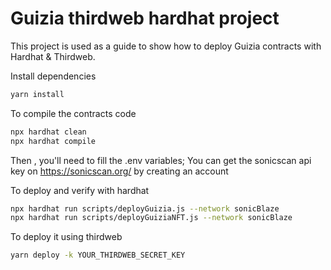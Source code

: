 # Guizia thirdweb hardhat project

This project is used as a guide to show how to deploy Guizia contracts with Hardhat & Thirdweb.

Install dependencies

```bash
yarn install
```

To compile the contracts code

```bash
npx hardhat clean
npx hardhat compile
```

Then , you'll need to fill the .env variables;
You can get the sonicscan api key on https://sonicscan.org/ by creating an account

To deploy and verify with hardhat

```bash
npx hardhat run scripts/deployGuizia.js --network sonicBlaze
npx hardhat run scripts/deployGuiziaNFT.js --network sonicBlaze
```

To deploy it using thirdweb

```bash
yarn deploy -k YOUR_THIRDWEB_SECRET_KEY
```
